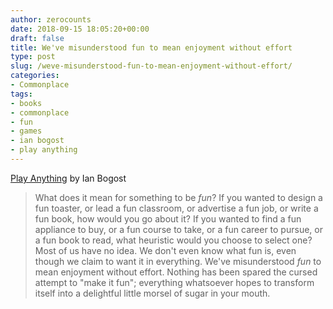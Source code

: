 ```yaml
---
author: zerocounts
date: 2018-09-15 18:05:20+00:00
draft: false
title: We've misunderstood fun to mean enjoyment without effort
type: post
slug: /weve-misunderstood-fun-to-mean-enjoyment-without-effort/
categories:
- Commonplace
tags:
- books
- commonplace
- fun
- games
- ian bogost
- play anything
---
```


[Play Anything](http://bogost.com/books/play-anything/) by Ian Bogost

> What does it mean for something to be _fun_? If you wanted to design a fun toaster, or lead a fun classroom, or advertise a fun job, or write a fun book, how would you go about it? If you wanted to find a fun appliance to buy, or a fun course to take, or a fun career to pursue, or a fun book to read, what heuristic would you choose to select one? Most of us have no idea. We don't even know what fun is, even though we claim to want it in everything. We've misunderstood _fun_ to mean enjoyment without effort. Nothing has been spared the cursed attempt to "make it fun"; everything whatsoever hopes to transform itself into a delightful little morsel of sugar in your mouth.
